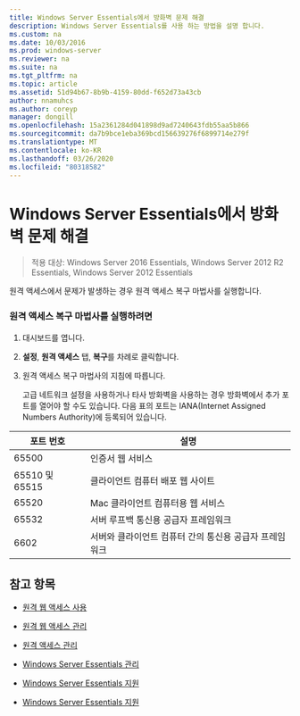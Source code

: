 ```yaml
---
title: Windows Server Essentials에서 방화벽 문제 해결
description: Windows Server Essentials를 사용 하는 방법을 설명 합니다.
ms.custom: na
ms.date: 10/03/2016
ms.prod: windows-server
ms.reviewer: na
ms.suite: na
ms.tgt_pltfrm: na
ms.topic: article
ms.assetid: 51d94b67-8b9b-4159-80dd-f652d73a43cb
author: nnamuhcs
ms.author: coreyp
manager: dongill
ms.openlocfilehash: 15a2361284d041898d9ad7240643fdb55aa5b866
ms.sourcegitcommit: da7b9bce1eba369bcd156639276f6899714e279f
ms.translationtype: MT
ms.contentlocale: ko-KR
ms.lasthandoff: 03/26/2020
ms.locfileid: "80318582"
---
```

# <a name="troubleshoot-your-firewall-in-windows-server-essentials"></a>Windows Server Essentials에서 방화벽 문제 해결
 
>적용 대상: Windows Server 2016 Essentials, Windows Server 2012 R2 Essentials, Windows Server 2012 Essentials
  
 원격 액세스에서 문제가 발생하는 경우 원격 액세스 복구 마법사를 실행합니다.  
  
### <a name="to-run-the-repair-anywhere-access-wizard"></a>원격 액세스 복구 마법사를 실행하려면  
  
1. 대시보드를 엽니다.  
  
2. **설정**, **원격 액세스** 탭, **복구**를 차례로 클릭합니다.  
  
3. 원격 액세스 복구 마법사의 지침에 따릅니다.  
  
   고급 네트워크 설정을 사용하거나 타사 방화벽을 사용하는 경우 방화벽에서 추가 포트를 열어야 할 수도 있습니다. 다음 표의 포트는 IANA(Internet Assigned Numbers Authority)에 등록되어 있습니다.  
  
|포트 번호|설명|  
|-----------------|-----------------|  
|65500|인증서 웹 서비스|  
|65510 및 65515|클라이언트 컴퓨터 배포 웹 사이트|  
|65520|Mac 클라이언트 컴퓨터용 웹 서비스|  
|65532|서버 루프백 통신용 공급자 프레임워크|  
|6602|서버와 클라이언트 컴퓨터 간의 통신용 공급자 프레임워크|  
  
## <a name="see-also"></a>참고 항목  
  
-   [원격 웹 액세스 사용](../use/Use-Remote-Web-Access-in-Windows-Server-Essentials.md)  
  
-   [원격 웹 액세스 관리](../manage/Manage-Remote-Web-Access-in-Windows-Server-Essentials.md)  
  
-   [원격 액세스 관리](../manage/Manage-Anywhere-Access-in-Windows-Server-Essentials.md)  
  
-   [Windows Server Essentials 관리](../manage/Manage-Windows-Server-Essentials.md)  
  

-   [Windows Server Essentials 지원](Support-Windows-Server-Essentials.md)

-   [Windows Server Essentials 지원](../support/Support-Windows-Server-Essentials.md)

